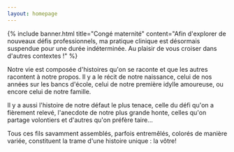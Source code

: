 ```yaml
---
layout: homepage
---
```


{% include banner.html title="Congé maternité" content="Afin d'explorer de nouveaux défis professionnels, ma pratique clinique est désormais suspendue pour une durée indéterminée. Au plaisir de vous croiser dans d'autres contextes !" %}

Notre vie est composée d'histoires qu'on se raconte et que les autres racontent à notre propos. Il y a le récit de notre naissance, celui de nos années sur les bancs d'école, celui de notre première idylle amoureuse, ou encore celui de notre famille.

Il y a aussi l'histoire de notre défaut le plus tenace, celle du défi qu'on a fièrement relevé, l'anecdote de notre plus grande honte, celles qu'on partage volontiers et d'autres qu'on préfère taire...

Tous ces fils savamment assemblés, parfois entremêlés, colorés de manière variée, constituent la trame d'une histoire unique : la vôtre!
